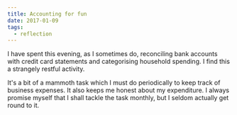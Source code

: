 ```yaml
---
title: Accounting for fun
date: 2017-01-09
tags:
  - reflection
---
```

I have spent this evening, as I sometimes do, reconciling bank accounts with credit card statements and categorising household spending. I find this a strangely restful activity.

<!-- more -->
It's a bit of a mammoth task which I must do periodically to keep track of business expenses. It also keeps me honest about my expenditure. I always promise myself that I shall tackle the task monthly, but I seldom actually get round to it.
